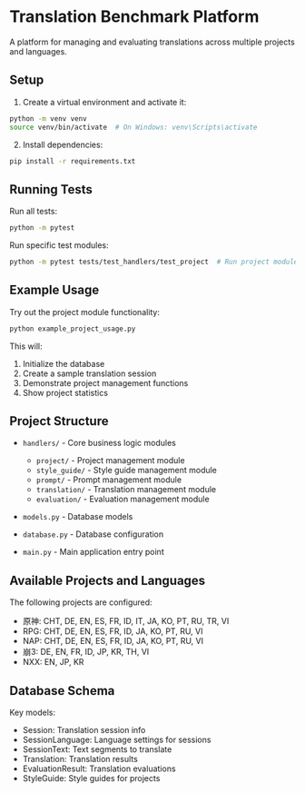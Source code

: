 # Translation Benchmark Platform

A platform for managing and evaluating translations across multiple projects and languages.

## Setup

1. Create a virtual environment and activate it:
```bash
python -m venv venv
source venv/bin/activate  # On Windows: venv\Scripts\activate
```

2. Install dependencies:
```bash
pip install -r requirements.txt
```

## Running Tests

Run all tests:
```bash
python -m pytest
```

Run specific test modules:
```bash
python -m pytest tests/test_handlers/test_project  # Run project module tests
```

## Example Usage

Try out the project module functionality:
```bash
python example_project_usage.py
```

This will:
1. Initialize the database
2. Create a sample translation session
3. Demonstrate project management functions
4. Show project statistics

## Project Structure

- `handlers/` - Core business logic modules
  - `project/` - Project management module
  - `style_guide/` - Style guide management module
  - `prompt/` - Prompt management module
  - `translation/` - Translation management module
  - `evaluation/` - Evaluation management module

- `models.py` - Database models
- `database.py` - Database configuration
- `main.py` - Main application entry point

## Available Projects and Languages

The following projects are configured:

- 原神: CHT, DE, EN, ES, FR, ID, IT, JA, KO, PT, RU, TR, VI
- RPG: CHT, DE, EN, ES, FR, ID, JA, KO, PT, RU, VI
- NAP: CHT, DE, EN, ES, FR, ID, JA, KO, PT, RU, VI
- 崩3: DE, EN, FR, ID, JP, KR, TH, VI
- NXX: EN, JP, KR

## Database Schema

Key models:
- Session: Translation session info
- SessionLanguage: Language settings for sessions
- SessionText: Text segments to translate
- Translation: Translation results
- EvaluationResult: Translation evaluations
- StyleGuide: Style guides for projects
